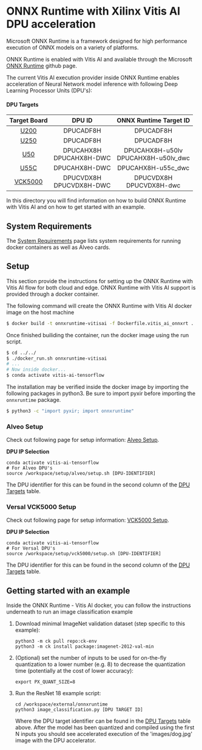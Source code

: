 # ONNX Runtime with Xilinx Vitis AI DPU acceleration

Microsoft ONNX Runtime is a framework designed for high performance execution of ONNX models on a variety of platforms.

ONNX Runtime is enabled with Vitis AI and available through the Microsoft [ONNX Runtime](https://github.com/microsoft/onnxruntime) github page.

The current Vitis AI execution provider inside ONNX Runtime enables acceleration of Neural Network model inference with following Deep Learning Processor Units (DPU's):

#### DPU Targets
| Target Board  | DPU ID                           | ONNX Runtime Target ID                      |
|:-:|:-:|:-:|
| [U200]        | DPUCADF8H                        | DPUCADF8H                                   |
| [U250]        | DPUCADF8H                        | DPUCADF8H                                   |
| [U50]         | DPUCAHX8H <br /> DPUCAHX8H-DWC   | DPUCAHX8H-u50lv <br /> DPUCAHX8H-u50lv_dwc  |
| [U55C]        | DPUCAHX8H-DWC                    | DPUCAHX8H-u55c_dwc                          |
| [VCK5000]     | DPUCVDX8H <br /> DPUCVDX8H-DWC   | DPUCVDX8H <br /> DPUCVDX8H-dwc              |

In this directory you will find information on how to build ONNX Runtime with Vitis AI and on how to get started with an example.

## System Requirements
The [System Requirements] page lists system requirements for running docker containers as well as Alveo cards.

## Setup

This section provide the instructions for setting up the ONNX Runtime with Vitis AI flow for both cloud and edge. ONNX Runtime with Vitis AI support is provided through a docker container.

The following command will create the ONNX Runtime with Vitis AI docker image on the host machine

```sh
$ docker build -t onnxruntime-vitisai -f Dockerfile.vitis_ai_onnxrt .
```

Once finished builiding the container, run the docker image using the run script.
```sh
$ cd ../../
$ ./docker_run.sh onnxruntime-vitisai
# ...
# Now inside docker...
$ conda activate vitis-ai-tensorflow
```
The installation may be verified inside the docker image by importing the following packages in python3. Be sure to import pyxir before importing the `onnxruntime` package.

```sh
$ python3 -c "import pyxir; import onnxruntime"
```

### Alveo Setup

Check out following page for setup information: [Alveo Setup].

**DPU IP Selection**

```
conda activate vitis-ai-tensorflow
# For Alveo DPU's
source /workspace/setup/alveo/setup.sh [DPU-IDENTIFIER]
```

The DPU identifier for this can be found in the second column of the [DPU Targets](#dpu-targets) table.

### Versal VCK5000 Setup

Check out following page for setup information: [VCK5000 Setup].

**DPU IP Selection**

```
conda activate vitis-ai-tensorflow
# For Versal DPU's 
source /workspace/setup/vck5000/setup.sh [DPU-IDENTIFIER]
```

The DPU identifier for this can be found in the second column of the [DPU Targets](#dpu-targets) table.

## Getting started with an example

Inside the ONNX Runtime - Vitis AI docker, you can follow the instructions underneath to run an image classification example


1. Download minimal ImageNet validation dataset (step specific to this example):
   ```
   python3 -m ck pull repo:ck-env
   python3 -m ck install package:imagenet-2012-val-min
   ```
2. (Optional) set the number of inputs to be used for on-the-fly quantization to a lower number (e.g. 8) to decrease the quantization time (potentially at the cost of lower accuracy):
   ```
   export PX_QUANT_SIZE=8
   ```
3. Run the ResNet 18 example script:
   ```
   cd /workspace/external/onnxruntime
   python3 image_classification.py [DPU TARGET ID]
   ```
   Where the DPU target identifier can be found in the [DPU Targets](#dpu-targets) table above.
   After the model has been quantized and compiled using the first N inputs you should see accelerated execution of the 'images/dog.jpg' image with the DPU accelerator.


[//]: # (These are reference links used in the body of this note and get stripped out when the markdown processor does its job.)

   [ONNX Runtime - Vitis AI ExecutionProvider]: https://www.onnxruntime.ai/docs/reference/execution-providers/Vitis-AI-ExecutionProvider.html
   [U200]: https://www.xilinx.com/products/boards-and-kits/alveo/u200.html
   [U250]: https://www.xilinx.com/products/boards-and-kits/alveo/u250.html
   [U50]: https://www.xilinx.com/products/boards-and-kits/alveo/u50.html
   [U55C]: https://www.xilinx.com/products/boards-and-kits/alveo/u55c.html
   [VCK5000]: https://www.xilinx.com/products/boards-and-kits/vck5000.html
   [System Requirements]: ../../docs/learn/system_requirements.md
   [Alveo Setup]: ../../setup/alveo/README.md
   [VCK5000 Setup]: ../../setup/vck5000/README.md
